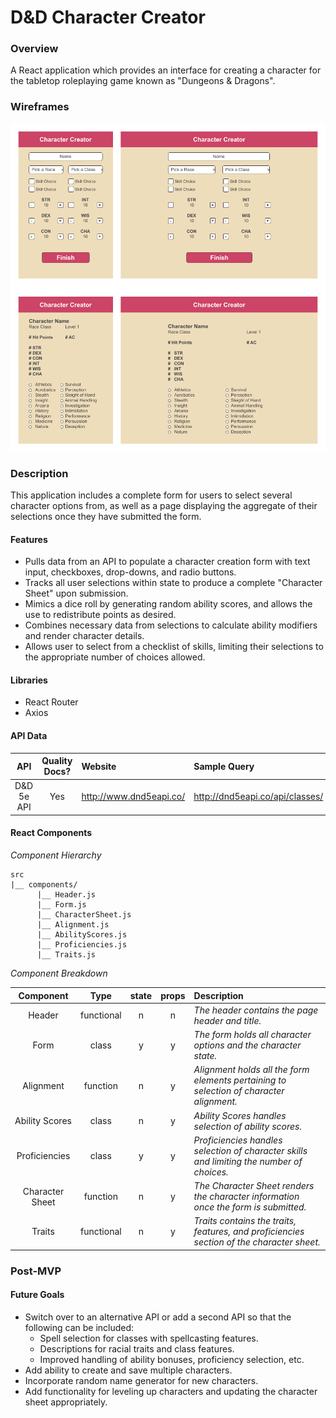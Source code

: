 # **D&D Character Creator**

### Overview

A React application which provides an interface for creating a character for the tabletop roleplaying game known as "Dungeons & Dragons".


### Wireframes


![](/images/wireframes.png)


### Description

This application includes a complete form for users to select several character options from, as well as a page displaying the aggregate of their selections once they have submitted the form.

#### Features

- Pulls data from an API to populate a character creation form with text input, checkboxes, drop-downs, and radio buttons.
- Tracks all user selections within state to produce a complete "Character Sheet" upon submission.
- Mimics a dice roll by generating random ability scores, and allows the use to redistribute points as desired.
- Combines necessary data from selections to calculate ability modifiers and render character details.
- Allows user to select from a checklist of skills, limiting their selections to the appropriate number of choices allowed.

#### Libraries

 - React Router
 - Axios

#### API Data

|    API     | Quality Docs? | Website       | Sample Query                            |
| :--------: | :-----------: | :------------ | :-------------------------------------- |
| D&D 5e API | Yes | http://www.dnd5eapi.co/ | http://dnd5eapi.co/api/classes/

#### React Components

_Component Hierarchy_

```
src
|__ components/
      |__ Header.js
      |__ Form.js
      |__ CharacterSheet.js
      |__ Alignment.js
      |__ AbilityScores.js
      |__ Proficiencies.js
      |__ Traits.js
```

_Component Breakdown_


|  Component   |    Type    | state | props | Description                                                      |
| :----------: | :--------: | :---: | :---: | :--------------------------------------------------------------- |
|    Header    | functional |   n   |   n   | _The header contains the page header and title._               |
|  Form  | class |   y   |   y   | _The form holds all character options and the character state._       |
|  Alignment  | function |   n   |   y   | _Alignment holds all the form elements pertaining to selection of character alignment._       |
|   Ability Scores    |   class    |   n   |   y   | _Ability Scores handles selection of ability scores._      |
| Proficiencies | class |   y   |   y   | _Proficiencies handles selection of character skills and limiting the number of choices._                 |
| Character Sheet | function |   n   |   y   | _The Character Sheet renders the character information once the form is submitted._                 |
|    Traits    | functional |   n   |   y   | _Traits contains the traits, features, and proficiencies section of the character sheet._ |


### Post-MVP

#### Future Goals

- Switch over to an alternative API or add a second API so that the following can be included:
  - Spell selection for classes with spellcasting features.
  - Descriptions for racial traits and class features.
  - Improved handling of ability bonuses, proficiency selection, etc.
- Add ability to create and save multiple characters.
- Incorporate random name generator for new characters.
- Add functionality for leveling up characters and updating the character sheet appropriately.
